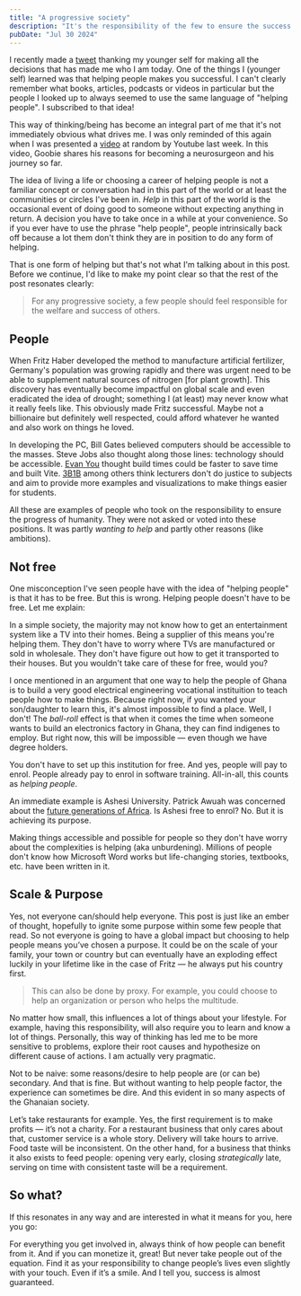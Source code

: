 ```yaml
---
title: "A progressive society"
description: "It's the responsibility of the few to ensure the success of the many."
pubDate: "Jul 30 2024"
---
```


I recently made a [tweet](https://x.com/_yogr/status/1812460239591010689) thanking my younger self for making all the decisions that has made me who I am today. One of the things I (younger self) learned was that helping people makes you successful. I can't clearly remember what books, articles, podcasts or videos in particular but the people I looked up to always seemed to use the same language of "helping people". I subscribed to that idea!

This way of thinking/being has become an integral part of me that it's not immediately obvious what drives me. I was only reminded of this again when I was presented a [video](https://www.youtube.com/watch?v=25LUF8GmbFU&t=130s) at random by Youtube last week. In this video, Goobie shares his reasons for becoming a neurosurgeon and his journey so far.

The idea of living a life or choosing a career of helping people is not a familiar concept or conversation had in this part of the world or at least the communities or circles I've been in. _Help_ in this part of the world is the occasional event of doing good to someone without expecting anything in return. A decision you have to take once in a while at your convenience. So if you ever have to use the phrase "help people", people intrinsically back off because a lot them don't think they are in position to do any form of helping.

That is one form of helping but that's not what I'm talking about in this post. Before we continue, I'd like to make my point clear so that the rest of the post resonates clearly:

> For any progressive society, a few people should feel responsible for the welfare and success of others.

## People

When Fritz Haber developed the method to manufacture artificial fertilizer, Germany's population was growing rapidly and there was urgent need to be able to supplement natural sources of nitrogen [for plant growth]. This discovery has eventually become impactful on global scale and even eradicated the idea of drought; something I (at least) may never know what it really feels like. This obviously made Fritz successful. Maybe not a billionaire but definitely well respected, could afford whatever he wanted and also work on things he loved.

In developing the PC, Bill Gates believed computers should be accessible to the masses. Steve Jobs also thought along those lines: technology should be accessible. [Evan You](https://evanyou.me) thought build times could be faster to save time and built Vite. [3B1B](https://www.youtube.com/c/3blue1brown) among others think lecturers don't do justice to subjects and aim to provide more examples and visualizations to make things easier for students.

All these are examples of people who took on the responsibility to ensure the progress of humanity. They were not asked or voted into these positions. It was partly _wanting to help_ and partly other reasons (like ambitions).

## Not free

One misconception I've seen people have with the idea of "helping people" is that it has to be free. But this is wrong. Helping people doesn't have to be free. Let me explain:

In a simple society, the majority may not know how to get an entertainment system like a TV into their homes. Being a supplier of this means you're helping them. They don't have to worry where TVs are manufactured or sold in wholesale. They don't have figure out how to get it transported to their houses. But you wouldn't take care of these for free, would you?

I once mentioned in an argument that one way to help the people of Ghana is to build a very good electrical engineering vocational instituition to teach people how to make things. Because right now, if you wanted your son/daughter to learn this, it's almost impossible to find a place. Well, I don't! The _ball-roll_ effect is that when it comes the time when someone wants to build an electronics factory in Ghana, they can find indigenes to employ. But right now, this will be impossible — even though we have degree holders.

You don't have to set up this institution for free. And yes, people will pay to enrol. People already pay to enrol in software training. All-in-all, this counts as _helping people_.

An immediate example is Ashesi University. Patrick Awuah was concerned about the [future generations of Africa](https://www.universityworldnews.com/post.php?story=20240423124250224#:~:text=As%20I%20confronted%20many%20challenges,solve%20these%20problems%20in%20future.). Is Ashesi free to enrol? No. But it is achieving its purpose.

Making things accessible and possible for people so they don't have worry about the complexities is helping (aka unburdening). Millions of people don't know how Microsoft Word works but life-changing stories, textbooks, etc. have been written in it.

## Scale & Purpose

Yes, not everyone can/should help everyone. This post is just like an ember of thought, hopefully to ignite some purpose within some few people that read. So not everyone is going to have a global impact but choosing to help people means you’ve chosen a purpose. It could be on the scale of your family, your town or country but can eventually have an exploding effect luckily in your lifetime like in the case of Fritz — he always put his country first.

> This can also be done by proxy. For example, you could choose to help an organization or person who helps the multitude.

No matter how small, this influences a lot of things about your lifestyle. For example, having this responsibility, will also require you to learn and know a lot of things. Personally, this way of thinking has led me to be more sensitive to problems, explore their root causes and hypothesize on different cause of actions. I am actually very pragmatic.

Not to be naive: some reasons/desire to help people are (or can be) secondary. And that is fine. But without wanting to help people factor, the experience can sometimes be dire. And this evident in so many aspects of the Ghanaian society.

Let’s take restaurants for example. Yes, the first requirement is to make profits — it’s not a charity. For a restaurant business that only cares about that, customer service is a whole story. Delivery will take hours to arrive. Food taste will be inconsistent. On the other hand, for a business that thinks it also exists to feed people: opening very early, closing *strategically* late, serving on time with consistent taste will be a requirement.

## So what?

If this resonates in any way and are interested in what it means for you, here you go:

For everything you get involved in, always think of how people can benefit from it. And if you can monetize it, great! But never take people out of the equation. Find it as your responsibility to change people’s lives even slightly with your touch. Even if it’s a smile. And I tell you, success is almost guaranteed.
